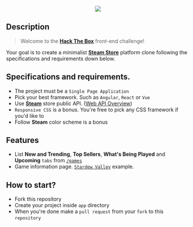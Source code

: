 <p align="center"><img src="https://raw.githubusercontent.com/htb-skill-test/frontend/master/images/front-end-challenge.png"></p>

## Description

> Welcome to the [**Hack The Box**](http://hackthebox.eu) front-end challenge! 

Your goal is to create a minimalist [**Steam Store**](https://store.steampowered.com/) platform clone following the specifications and requirements down below.

## Specifications and requirements.

- The project must be a `Single Page Application`
- Pick your best framework. Such as `Angular`, `React` or `Vue`
- Use [**Steam**](https://store.steampowered.com) store public API. ([Web API Overview](https://partner.steamgames.com/doc/webapi_overview))
- `Responsive CSS` is a bonus. You're free to pick any CSS framework if you'd like to
- Follow **Steam** color scheme is a bonus

## Features

- List **New and Trending**, **Top Sellers**, **What's Being Played** and **Upcoming** `tabs` from [`/games`](https://store.steampowered.com/games/)
- Game information page. [`Stardew Valley`](https://store.steampowered.com/app/413150) example.

## How to start?

- Fork this repository
- Create your project inside `app` directory
- When you're done make a `pull request` from your `fork` to this `repository`
